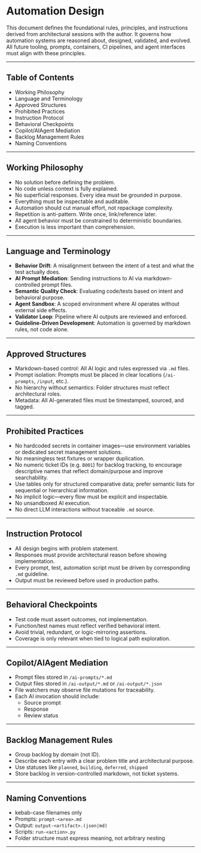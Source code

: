 # Automation Design

This document defines the foundational rules, principles, and instructions derived from architectural sessions with the author. It governs how automation systems are reasoned about, designed, validated, and evolved. All future tooling, prompts, containers, CI pipelines, and agent interfaces must align with these principles.

---

## Table of Contents

- Working Philosophy
- Language and Terminology
- Approved Structures
- Prohibited Practices
- Instruction Protocol
- Behavioral Checkpoints
- Copilot/AIAgent Mediation
- Backlog Management Rules
- Naming Conventions

---

## Working Philosophy

- No solution before defining the problem.
- No code unless context is fully explained.
- No superficial responses. Every idea must be grounded in purpose.
- Everything must be inspectable and auditable.
- Automation should cut manual effort, not repackage complexity.
- Repetition is anti-pattern. Write once, link/reference later.
- All agent behavior must be constrained to deterministic boundaries.
- Execution is less important than comprehension.

---

## Language and Terminology

- **Behavior Drift**: A misalignment between the intent of a test and what the test actually does.
- **AI Prompt Mediation**: Sending instructions to AI via markdown-controlled prompt files.
- **Semantic Quality Check**: Evaluating code/tests based on intent and behavioral purpose.
- **Agent Sandbox**: A scoped environment where AI operates without external side effects.
- **Validator Loop**: Pipeline where AI outputs are reviewed and enforced.
- **Guideline-Driven Development**: Automation is governed by markdown rules, not code alone.

---

## Approved Structures

- Markdown-based control: All AI logic and rules expressed via `.md` files.
- Prompt isolation: Prompts must be placed in clear locations (`/ai-prompts`, `/input`, etc.).
- No hierarchy without semantics: Folder structures must reflect architectural roles.
- Metadata: All AI-generated files must be timestamped, sourced, and tagged.

---

## Prohibited Practices

- No hardcoded secrets in container images—use environment variables or dedicated secret management solutions.
- No meaningless test fixtures or wrapper duplication.
- No numeric ticket IDs (e.g. `B001`) for backlog tracking, to encourage descriptive names that reflect domain/purpose and improve searchability.
- Use tables only for structured comparative data; prefer semantic lists for sequential or hierarchical information.
- No implicit logic—every flow must be explicit and inspectable.
- No unsandboxed AI execution.
- No direct LLM interactions without traceable `.md` source.

---

## Instruction Protocol

- All design begins with problem statement.
- Responses must provide architectural reason before showing implementation.
- Every prompt, test, automation script must be driven by corresponding `.md` guideline.
- Output must be reviewed before used in production paths.

---

## Behavioral Checkpoints

- Test code must assert outcomes, not implementation.
- Function/test names must reflect verified behavioral intent.
- Avoid trivial, redundant, or logic-mirroring assertions.
- Coverage is only relevant when tied to logical path exploration.

---

## Copilot/AIAgent Mediation

- Prompt files stored in `/ai-prompts/*.md`
- Output files stored in `/ai-output/*.md` or `/ai-output/*.json`
- File watchers may observe file mutations for traceability.
- Each AI invocation should include:
  - Source prompt
  - Response
  - Review status

---

## Backlog Management Rules

- Group backlog by domain (not ID).
- Describe each entry with a clear problem title and architectural purpose.
- Use statuses like `planned`, `building`, `deferred`, `shipped`
- Store backlog in version-controlled markdown, not ticket systems.

---

## Naming Conventions

- kebab-case filenames only
- Prompts: `prompt-<area>.md`
- Output: `output-<artifact>.(json|md)`
- Scripts: `run-<action>.py`
- Folder structure must express meaning, not arbitrary nesting

---
